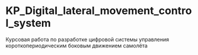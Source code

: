 # KP_Digital_lateral_movement_control_system
Курсовая работа по разработке цифровой системы управления короткопериодическим боковым движением самолёта
